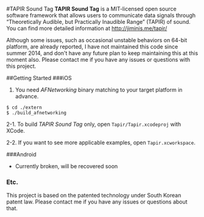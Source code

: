 
#TAPIR Sound Tag
**TAPIR Sound Tag** is a MIT-licensed open source software framework that allows users to communicate data signals through “Theoretically Audible, but Practically Inaudible Range” (TAPIR) of sound. You can find more detailed information at http://jiminis.me/tapir/

Although some issues, such as occasional unstable behaviors on 64-bit platform, are already reported, I have not maintained this code since summer 2014, and don't have any future plan to keep maintaining this at this moment also. Please contact me if you have any issues or questions with this project. 

##Getting Started
###iOS
1. You need *AFNetworking* binary matching to your target platform in advance.
```
$ cd ./extern
$ ./build_afnetworking
```
2-1. To build *TAPIR Sound Tag* only, open ```Tapir/Tapir.xcodeproj``` with XCode.

2-2. If you want to see more applicable examples, open ```Tapir.xcworkspace```.

###Android
- Currently broken, will be recovered soon

### Etc.
This project is based on the patented technology under South Korean patent law. Please contact me if you have any issues or questions about that.